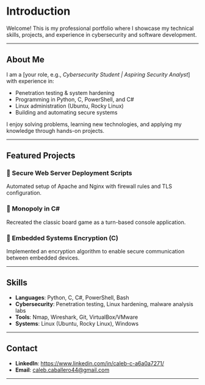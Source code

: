 # Introduction

Welcome! This is my professional portfolio where I showcase my technical skills, projects, and experience in cybersecurity and software development.

---

## About Me
I am a [your role, e.g., *Cybersecurity Student | Aspiring Security Analyst*] with experience in:
- Penetration testing & system hardening  
- Programming in Python, C, PowerShell, and C#  
- Linux administration (Ubuntu, Rocky Linux)  
- Building and automating secure systems  

I enjoy solving problems, learning new technologies, and applying my knowledge through hands-on projects.

---

## Featured Projects
### 🔹 Secure Web Server Deployment Scripts
Automated setup of Apache and Nginx with firewall rules and TLS configuration.  

### 🔹 Monopoly in C#
Recreated the classic board game as a turn-based console application.  

### 🔹 Embedded Systems Encryption (C)
Implemented an encryption algorithm to enable secure communication between embedded devices.  

---

## Skills
- **Languages**: Python, C, C#, PowerShell, Bash  
- **Cybersecurity**: Penetration testing, Linux hardening, malware analysis labs  
- **Tools**: Nmap, Wireshark, Git, VirtualBox/VMware  
- **Systems**: Linux (Ubuntu, Rocky Linux), Windows  

---

## Contact
- **LinkedIn**: https://www.linkedin.com/in/caleb-c-a6a0a7271/
- **Email**: caleb.caballero44@gmail.com  

---

